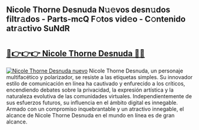 ## Nicole Thorne Desnuda N𝚞𝚎vos desn𝚞dos filtr𝚊dos - Parts-mcQ F𝚘tos vid𝚎o - C𝚘ntenido atr𝚊ctivo SuNdR

# <h2><a href="http://mb6ign.tromn.icu/?c=Nicole+Thorne+Desnuda">🔗👉👉👉 Nicole Thorne Desnuda 🔗🔗</a></h2>

[![Nicole Thorne Desnuda nuevo](https://i.imgur.com/pEAQMta.gif)](http://mb6ign.tromn.icu/?c=Nicole+Thorne+Desnuda)
Nicole Thorne Desnuda, un personaje multifacético y polarizador, se resiste a las etiquetas simples. Su innovador estilo de comunicación en línea ha cautivado y enfurecido a los críticos, encendiendo debates sobre la privacidad, la expresión artística y la naturaleza evolutiva de las comunidades virtuales. Independientemente de sus esfuerzos futuros, su influencia en el ámbito digital es innegable. Armado con un compromiso inquebrantable y un atractivo innegable, el alcance de Nicole Thorne Desnuda en el mundo en línea es de gran alcance.
